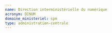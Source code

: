 ```yaml
---
name: Direction interministérielle du numérique
acronym: DINUM
domaine_ministeriel: spm
type: administration-centrale
---
```

